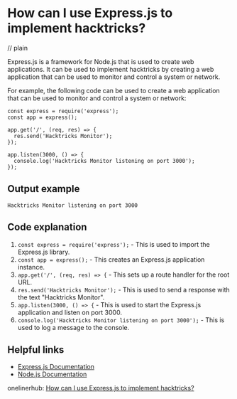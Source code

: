 # How can I use Express.js to implement hacktricks?
// plain

Express.js is a framework for Node.js that is used to create web applications. It can be used to implement hacktricks by creating a web application that can be used to monitor and control a system or network.

For example, the following code can be used to create a web application that can be used to monitor and control a system or network:

```
const express = require('express');
const app = express();

app.get('/', (req, res) => {
  res.send('Hacktricks Monitor');
});

app.listen(3000, () => {
  console.log('Hacktricks Monitor listening on port 3000');
});
```

## Output example

```
Hacktricks Monitor listening on port 3000
```

## Code explanation


1. `const express = require('express');` - This is used to import the Express.js library.
2. `const app = express();` - This creates an Express.js application instance.
3. `app.get('/', (req, res) => {` - This sets up a route handler for the root URL.
4. `res.send('Hacktricks Monitor');` - This is used to send a response with the text "Hacktricks Monitor".
5. `app.listen(3000, () => {` - This is used to start the Express.js application and listen on port 3000.
6. `console.log('Hacktricks Monitor listening on port 3000');` - This is used to log a message to the console.

## Helpful links

- [Express.js Documentation](https://expressjs.com/en/api.html)
- [Node.js Documentation](https://nodejs.org/en/docs/)

onelinerhub: [How can I use Express.js to implement hacktricks?](https://onelinerhub.com/expressjs/how-can-i-use-express-js-to-implement-hacktricks)